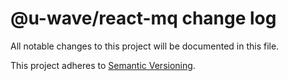 # @u-wave/react-mq change log

All notable changes to this project will be documented in this file.

This project adheres to [Semantic Versioning](http://semver.org/).
